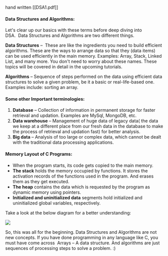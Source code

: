 hand written [[DSA1.pdf]]


#### Data Structures and Algorithms:

Let's clear up our basics with these terms before deep diving into DSA.  Data Structures and Algorithms are two different things.

**Data Structures** –  These are like the ingredients you need to build efficient algorithms. These are the ways to arrange data so that they (data items) can be used efficiently in the main memory. Examples: Array, Stack, Linked List, and many more. You don't need to worry about these names. These topics will be covered in detail in the upcoming tutorials.

**Algorithms** – Sequence of steps performed on the data using efficient data structures to solve a given problem, be it a basic or real-life-based one.  Examples include: sorting an array.

#### Some other Important terminologies:

1. **Database** – Collection of information in permanent storage for faster retrieval and updation. Examples are MySql, MongoDB, etc.
2. **Data warehouse** – Management of huge data of legacy data( the data we keep at a different place from our fresh data in the database to make the process of retrieval and updation fast) for better analysis.
3. **Big data** – Analysis of too large or complex data, which cannot be dealt with the traditional data processing applications.

#### Memory Layout of C Programs:

- When the program starts, its code gets copied to the main memory.
- **The stack** holds the memory occupied by functions. It stores the activation records of the functions used in the program. And erases them as they get executed.
- **The heap** contains the data which is requested by the program as dynamic memory using pointers.
- **Initialized and uninitialized data** segments hold initialized and uninitialized global variables, respectively.

Take a look at the below diagram for a better understanding:  

![](https://cwh-full-next-space.fra1.digitaloceanspaces.com/videos/data-structures-and-algorithms-in-hindi-1/Image_1.webp)

So, this was all for the beginning. Data Structures and Algorithms are not new concepts. If you have done programming in any language like C, you must have come across  Arrays – A data structure. And algorithms are just sequences of processing steps to solve a problem. :)

